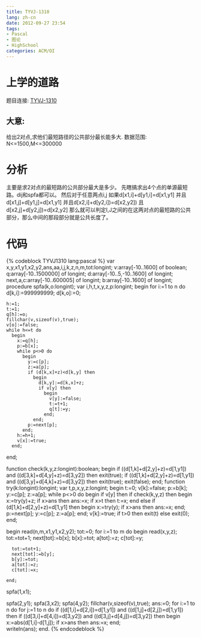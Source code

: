 ```yaml
---
title: TYVJ-1310
lang: zh-cn
date: 2012-09-27 23:54
tags:
- Pascal
- 图论
- HighSchool
categories: ACM/OI
---
```

# 上学的道路
题目连接:
[TYVJ-1310](http://tyvj.cn/p/1310)
## 大意:
给出2对点,求他们最短路径的公共部分最长能多大.
数据范围: N<=1500,M<=300000
<!--more-->
# 分析
主要是求2对点的最短路的公共部分最大是多少。
先瞎搞求出4个点的单源最短路。dij和spfa都可以。
然后对于任意两点i,j
如果d[x1,i]+d[y1,i]=d[x1,y1] 并且 d[x1,j]+d[y1,j]=d[x1,y1]  并且d[x2,i]+d[y2,i])=d[x2,y2]) 且 d[x2,j]+d[y2,j])=d[x2,y2] 
那么就可以判定I,J之间的在这两对点的最短路的公共部分，那么中间的那段部分就是公共长度了。

# 代码
{% codeblock TYVJ1310 lang:pascal %}
var
  x,y,x1,y1,x2,y2,ans,aa,i,j,k,z,n,m,tot:longint;
  v:array[-10..1600] of boolean;
  q:array[-10..1500000] of longint;
  d:array[-10..5,-10..1600] of longint;
  next,a,c:array[-10..600005] of longint;
  b:array[-10..1600] of longint;
procedure spfa(k,o:longint);
  var
    i,h,t,x,y,z,p:longint;
  begin
    for i:=1 to n do
	  d[k,i]:=999999999;
	d[k,o]:=0;

	h:=1;
	t:=1;
	q[h]:=o;
	fillchar(v,sizeof(v),true);
	v[o]:=false;
	while h<=t do
	  begin
	    x:=q[h];
		p:=b[x];
		while p<>0 do
		  begin
		    y:=c[p];
			z:=a[p];
			if (d[k,x]+z)<d[k,y] then
			  begin
			    d[k,y]:=d[k,x]+z;
				if v[y] then
				  begin
				    v[y]:=false;
					t:=t+1;
					q[t]:=y;
				  end;
			  end;
			p:=next[p];
		  end;
	    h:=h+1;
		v[x]:=true;
	  end;
  end;

function check(k,y,z:longint):boolean;
  begin
    if ((d[1,k]+d[2,y]+z)=d[1,y1]) and ((d[3,k]+d[4,y]+z)=d[3,y2]) then exit(true);
    if ((d[1,k]+d[2,y]+z)=d[1,y1]) and ((d[3,y]+d[4,k]+z)=d[3,y2]) then exit(true);
    exit(false);
  end;
function try(k:longint):longint;
  var
    t,p,x,y,z:longint;
  begin
    t:=0;
    v[k]:=false;
    p:=b[k];
	y:=c[p];
	z:=a[p];
	while p<>0 do
	  begin
	    if v[y] then
                  if check(k,y,z)  then
		    begin
			  x:=try(y)+z;
			  if x>ans then ans:=x;
			  if x>t then t:=x;
			end
		  else
		    if (d[1,k]+d[2,y]+z)=d[1,y1] then begin
		      x:=try(y);
			  if x>ans then ans:=x;
			end;
	    p:=next[p];
		y:=c[p];
	    z:=a[p];
	  end;
	v[k]:=true;
        if t>0 then exit(t) else exit(0);
  end;

begin
  read(n,m,x1,y1,x2,y2);
  tot:=0;
  for i:=1 to m do
    begin
	  read(x,y,z);
	  tot:=tot+1;
	  next[tot]:=b[x];
	  b[x]:=tot;
	  a[tot]:=z;
	  c[tot]:=y;

	  tot:=tot+1;
	  next[tot]:=b[y];
	  b[y]:=tot;
	  a[tot]:=z;
	  c[tot]:=x;

	end;
  spfa(1,x1);

  spfa(2,y1);
  spfa(3,x2);
  spfa(4,y2);
  fillchar(v,sizeof(v),true);
  ans:=0;
  for i:=1 to n do
    for j:=1 to n do
	  if ((d[1,i]+d[2,i])=d[1,y1]) and ((d[1,j]+d[2,j])=d[1,y1]) then
	    if ((d[3,i]+d[4,i])=d[3,y2]) and ((d[3,j]+d[4,j])=d[3,y2]) then
		  begin
	        x:=abs(d[1,i]-d[1,j]);
		    if x>ans then ans:=x;
		  end;	 
  writeln(ans);
end.
{% endcodeblock %}